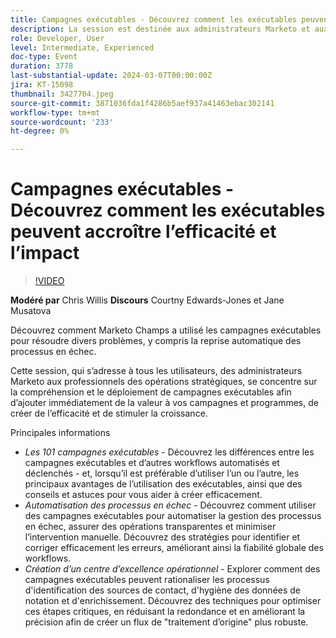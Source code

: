 ```yaml
---
title: Campagnes exécutables - Découvrez comment les exécutables peuvent générer de l’efficacité et de l’impact
description: La session est destinée aux administrateurs Marketo et aux professionnels des opérations de campagne. Elle se concentre sur la compréhension et le déploiement de campagnes exécutables afin d’ajouter de la valeur aux campagnes et programmes, de créer de l’efficacité et de stimuler la croissance.
role: Developer, User
level: Intermediate, Experienced
doc-type: Event
duration: 3778
last-substantial-update: 2024-03-07T00:00:00Z
jira: KT-15098
thumbnail: 3427704.jpeg
source-git-commit: 3871036fda1f4286b5aef937a41463ebac302141
workflow-type: tm+mt
source-wordcount: '233'
ht-degree: 0%

---
```



# Campagnes exécutables - Découvrez comment les exécutables peuvent accroître l’efficacité et l’impact

>[!VIDEO](https://video.tv.adobe.com/v/3427704/?learn=on)

**Modéré par** Chris Willis
**Discours** Courtny Edwards-Jones et Jane Musatova

Découvrez comment Marketo Champs a utilisé les campagnes exécutables pour résoudre divers problèmes, y compris la reprise automatique des processus en échec.

Cette session, qui s’adresse à tous les utilisateurs, des administrateurs Marketo aux professionnels des opérations stratégiques, se concentre sur la compréhension et le déploiement de campagnes exécutables afin d’ajouter immédiatement de la valeur à vos campagnes et programmes, de créer de l’efficacité et de stimuler la croissance.

Principales informations

* *Les 101 campagnes exécutables* - Découvrez les différences entre les campagnes exécutables et d’autres workflows automatisés et déclenchés - et, lorsqu’il est préférable d’utiliser l’un ou l’autre, les principaux avantages de l’utilisation des exécutables, ainsi que des conseils et astuces pour vous aider à créer efficacement.
* *Automatisation des processus en échec* - Découvrez comment utiliser des campagnes exécutables pour automatiser la gestion des processus en échec, assurer des opérations transparentes et minimiser l’intervention manuelle. Découvrez des stratégies pour identifier et corriger efficacement les erreurs, améliorant ainsi la fiabilité globale des workflows.
* *Création d’un centre d’excellence opérationnel* - Explorer comment des campagnes exécutables peuvent rationaliser les processus d&#39;identification des sources de contact, d&#39;hygiène des données de notation et d&#39;enrichissement. Découvrez des techniques pour optimiser ces étapes critiques, en réduisant la redondance et en améliorant la précision afin de créer un flux de &quot;traitement d’origine&quot; plus robuste.